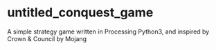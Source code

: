 # untitled_conquest_game
A simple strategy game written in Processing Python3, and inspired by Crown & Council by Mojang
